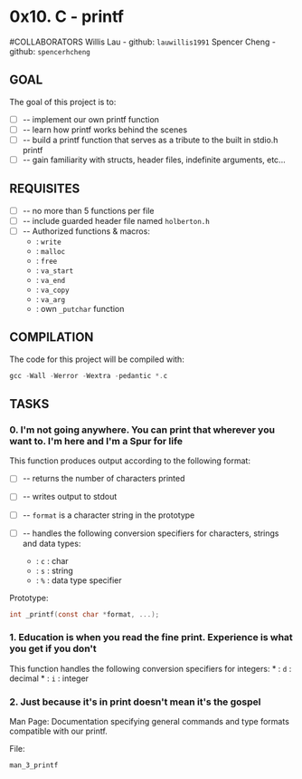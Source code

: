 # 0x10. C - printf

#COLLABORATORS
Willis Lau - github: `lauwillis1991`
Spencer Cheng - github: `spencerhcheng`

## GOAL
The goal of this project is to:
* [ ] -- implement our own printf function
* [ ] -- learn how printf works behind the scenes
* [ ] -- build a printf function that serves as a tribute to the built in stdio.h printf
* [ ] -- gain familiarity with structs, header files, indefinite arguments, etc...

## REQUISITES
* [ ] -- no more than 5 functions per file
* [ ] -- include guarded header file named `holberton.h`
* [ ] -- Authorized functions & macros:
	* : `write`
	* : `malloc`
	* : `free`
	* : `va_start`
	* : `va_end`
	* : `va_copy`
	* : `va_arg`
	* : own `_putchar` function

## COMPILATION
The code for this project will be compiled with:
```c
gcc -Wall -Werror -Wextra -pedantic *.c
```
## TASKS
### 0. I'm not going anywhere. You can print that wherever you want to. I'm here and I'm a Spur for life
This function produces output according to the following format:
* [ ] -- returns the number of characters printed
* [ ] -- writes output to stdout
* [ ] -- `format` is a character string in the prototype
* [ ] -- handles the following conversion specifiers for characters, strings and data types:
	
	* : `c` : char
	* : `s` : string
	* : `%` : data type specifier

Prototype: 
```c 
int _printf(const char *format, ...);
```
### 1. Education is when you read the fine print. Experience is what you get if you don't 
This function handles the following conversion specifiers for integers:
	* : `d` : decimal
	* : `i` : integer

### 2. Just because it's in print doesn't mean it's the gospel
Man Page:
Documentation specifying general commands and type formats compatible with our printf.

File: 
```c
man_3_printf
```

